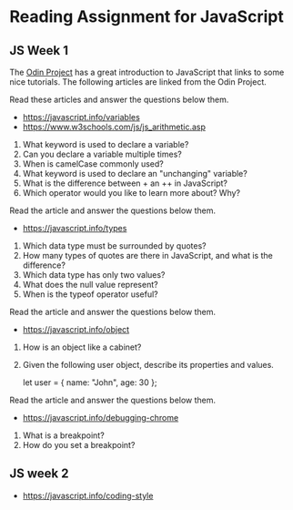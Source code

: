 # Reading Assignment for JavaScript

## JS Week 1

The [Odin Project](https://www.theodinproject.com/lessons/foundations-variables-and-operators) has a great introduction to JavaScript that links to some nice tutorials. The following articles are linked from the Odin Project.

Read these articles and answer the questions below them.

* https://javascript.info/variables
* https://www.w3schools.com/js/js_arithmetic.asp

1. What keyword is used to declare a variable?
2. Can you declare a variable multiple times?
3. When is camelCase commonly used?
4. What keyword is used to declare an "unchanging" variable?
5. What is the difference between + an ++ in JavaScript?
6. Which operator would you like to learn more about? Why?

Read the article and answer the questions below them.

* https://javascript.info/types

1. Which data type must be surrounded by quotes?
2. How many types of quotes are there in JavaScript, and what is the difference?
3. Which data type has only two values?
4. What does the null value represent?
5. When is the typeof operator useful?

Read the article and answer the questions below them.

* https://javascript.info/object

1. How is an object like a cabinet?
2. Given the following user object, describe its properties and values.

    let user = {
      name: "John",
      age: 30
    };

Read the article and answer the questions below them.

* https://javascript.info/debugging-chrome

1. What is a breakpoint?
2. How do you set a breakpoint?

## JS week 2

* https://javascript.info/coding-style
